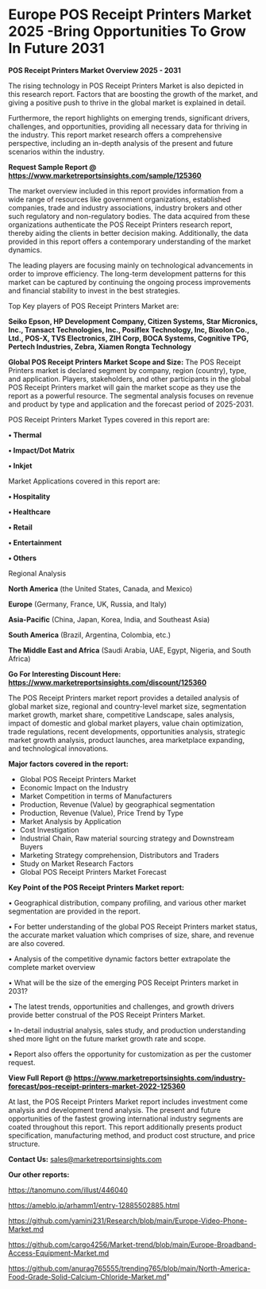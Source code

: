  # Europe POS Receipt Printers Market 2025 -Bring Opportunities To Grow In Future 2031

<Strong> POS Receipt Printers Market Overview 2025 - 2031</strong>

The rising technology in POS Receipt Printers Market is also depicted in this research report. Factors that are boosting the growth of the market, and giving a positive push to thrive in the global market is explained in detail.

Furthermore, the report highlights on emerging trends, significant drivers, challenges, and opportunities, providing all necessary data for thriving in the industry. This report market research offers a comprehensive perspective, including an in-depth analysis of the present and future scenarios within the industry.

<strong>Request Sample Report @ <a href=https://www.marketreportsinsights.com/sample/125360>https://www.marketreportsinsights.com/sample/125360</a></strong>

The market overview included in this report provides information from a wide range of resources like government organizations, established companies, trade and industry associations, industry brokers and other such regulatory and non-regulatory bodies. The data acquired from these organizations authenticate the POS Receipt Printers research report, thereby aiding the clients in better decision making. Additionally, the data provided in this report offers a contemporary understanding of the market dynamics.

The leading players are focusing mainly on technological advancements in order to improve efficiency. The long-term development patterns for this market can be captured by continuing the ongoing process improvements and financial stability to invest in the best strategies.

Top Key players of POS Receipt Printers Market are:

<strong>Seiko Epson, HP Development Company, Citizen Systems, Star Micronics, Inc., Transact Technologies, Inc., Posiflex Technology, Inc, Bixolon Co., Ltd., POS-X, TVS Electronics, ZIH Corp, BOCA Systems, Cognitive TPG, Pertech Industries, Zebra, Xiamen Rongta Technology</strong>

<strong><b>Global POS Receipt Printers Market Scope and Size:</b></strong>
The POS Receipt Printers market is declared segment by company, region (country), type, and application. Players, stakeholders, and other participants in the global POS Receipt Printers market will gain the market scope as they use the report as a powerful resource. The segmental analysis focuses on revenue and product by type and application and the forecast period of 2025-2031.

POS Receipt Printers Market Types covered in this report are:

<strong>• Thermal

• Impact/Dot Matrix

• Inkjet</strong>

Market Applications covered in this report are:

<strong>• Hospitality

• Healthcare

• Retail

• Entertainment

• Others</strong> 

Regional Analysis

<strong>North America</strong> (the United States, Canada, and Mexico)

<strong>Europe</strong> (Germany, France, UK, Russia, and Italy)

<strong>Asia-Pacific</strong> (China, Japan, Korea, India, and Southeast Asia)

<strong>South America</strong> (Brazil, Argentina, Colombia, etc.)

<strong>The Middle East and Africa</strong> (Saudi Arabia, UAE, Egypt, Nigeria, and South Africa)

<strong>Go For Interesting Discount Here: <a href=https://www.marketreportsinsights.com/discount/125360>https://www.marketreportsinsights.com/discount/125360</a></strong>

The POS Receipt Printers market report provides a detailed analysis of global market size, regional and country-level market size, segmentation market growth, market share, competitive Landscape, sales analysis, impact of domestic and global market players, value chain optimization, trade regulations, recent developments, opportunities analysis, strategic market growth analysis, product launches, area marketplace expanding, and technological innovations.

<strong><b>Major factors covered in the report:</b></strong>
<ul>
  <li>Global POS Receipt Printers Market </li>
  <li>Economic Impact on the Industry</li>
  <li>Market Competition in terms of Manufacturers</li>
  <li>Production, Revenue (Value) by geographical segmentation</li>
  <li>Production, Revenue (Value), Price Trend by Type</li>
  <li>Market Analysis by Application</li>
  <li>Cost Investigation</li>
  <li>Industrial Chain, Raw material sourcing strategy and Downstream Buyers</li>
  <li>Marketing Strategy comprehension, Distributors and Traders</li>
  <li>Study on Market Research Factors</li>
  <li>Global POS Receipt Printers Market Forecast</li>
</ul>

<strong><b>Key Point of the POS Receipt Printers Market report:</b></strong>

• Geographical distribution, company profiling, and various other market segmentation are provided in the report.

• For better understanding of the global POS Receipt Printers market status, the accurate market valuation which comprises of size, share, and revenue are also covered.

• Analysis of the competitive dynamic factors better extrapolate the complete market overview

• What will be the size of the emerging POS Receipt Printers market in 2031?

• The latest trends, opportunities and challenges, and growth drivers provide better construal of the POS Receipt Printers Market.

• In-detail industrial analysis, sales study, and production understanding shed more light on the future market growth rate and scope.

• Report also offers the opportunity for customization as per the customer request.

<strong><b>View Full Report @ <a href=https://www.marketreportsinsights.com/industry-forecast/pos-receipt-printers-market-2022-125360>https://www.marketreportsinsights.com/industry-forecast/pos-receipt-printers-market-2022-125360</a></b></strong>


At last, the POS Receipt Printers Market report includes investment come analysis and development trend analysis. The present and future opportunities of the fastest growing international industry segments are coated throughout this report. This report additionally presents product specification, manufacturing method, and product cost structure, and price structure.

<strong>Contact Us:</strong>
sales@marketreportsinsights.com

<strong>Our other reports:</strong>

<a href=https://tanomuno.com/illust/446040>https://tanomuno.com/illust/446040</a>

<a href=https://ameblo.jp/arhamm1/entry-12885502885.html>https://ameblo.jp/arhamm1/entry-12885502885.html</a>

<a href=https://github.com/yamini231/Research/blob/main/Europe-Video-Phone-Market.md>https://github.com/yamini231/Research/blob/main/Europe-Video-Phone-Market.md</a>

<a href=https://github.com/cargo4256/Market-trend/blob/main/Europe-Broadband-Access-Equipment-Market.md>https://github.com/cargo4256/Market-trend/blob/main/Europe-Broadband-Access-Equipment-Market.md</a>

<a href=https://github.com/anurag765555/trending765/blob/main/North-America-Food-Grade-Solid-Calcium-Chloride-Market.md>https://github.com/anurag765555/trending765/blob/main/North-America-Food-Grade-Solid-Calcium-Chloride-Market.md</a>"
